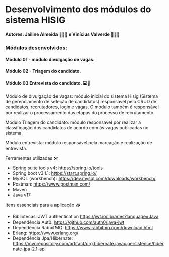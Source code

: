 # Desenvolvimento dos módulos do sistema HISIG 

#### Autores: Jailine Almeida 👩🏻‍💻 e Vinícius Valverde 👨🏻‍💻

### Módulos desenvolvidos:
#### Módulo 01 - módulo divulgação de vagas. 
#### Módulo 02 - Triagem do candidato. 
#### Módulo 03 Entrevista do candidato. 💻🍵

Módulo de divulgação de vagas: módulo inicial do sistema Hisig (Sistema de gerenciamento de seleção de candidatos) responsável pelo CRUD de candidatos, 
recrutadores, login e vagas. O módulo também é responsável por realizar o processamento das etapas do processo de recrutamento.

Módulo Triagem do candidato: módulo responsável por realizar a classificação dos candidatos de acordo com às vagas publicadas no sistema.

Módulo entrevista: módulo responsável pela marcação e realização de entrevista.

Ferramentas utilizadas ⚒️
* Spring suite tools v4: https://spring.io/tools
* Spring boot v3.1.1: https://start.spring.io/
* MySQL (workbench):  https://dev.mysql.com/downloads/workbench/
* Postman: https://www.postman.com/
* Maven
* Java v17 

Itens essenciais para a aplicação 📥
* Bibliotecas: JWT authentication https://jwt.io/libraries?language=Java
* Dependência Aut0: https://github.com/auth0/java-jwt
* Dependência RabbitMQ: https://www.rabbitmq.com/download.html
* Erlang: https://www.erlang.org/
* Dependência Jpa/Hibernate: https://mvnrepository.com/artifact/org.hibernate.javax.persistence/hibernate-jpa-2.1-api




